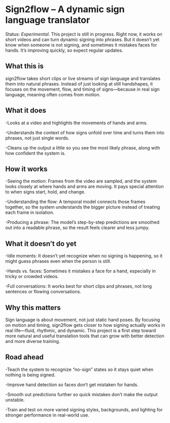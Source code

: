 # Sign2flow – A dynamic sign language translator
Status: *Experimental*. This project is still in progress. Right now, it works on short videos and can turn dynamic signing into phrases. But it doesn’t yet know when someone is not signing, and sometimes it mistakes faces for hands. It’s improving quickly, so expect regular updates.

## What this is
sign2flow takes short clips or live streams of sign language and translates them into natural phrases. Instead of just looking at still handshapes, it focuses on the movement, flow, and timing of signs—because in real sign language, meaning often comes from motion.

## What it does

-Looks at a video and highlights the movements of hands and arms.

-Understands the context of how signs unfold over time and turns them into phrases, not just single words.

-Cleans up the output a little so you see the most likely phrase, along with how confident the system is.

## How it works

-Seeing the motion: Frames from the video are sampled, and the system looks closely at where hands and arms are moving. It pays special attention to when signs start, hold, and change.

-Understanding the flow: A temporal model connects those frames together, so the system understands the bigger picture instead of treating each frame in isolation.

-Producing a phrase: The model’s step-by-step predictions are smoothed out into a readable phrase, so the result feels clearer and less jumpy.

## What it doesn’t do yet

-Idle moments: It doesn’t yet recognize when no signing is happening, so it might guess phrases even when the person is still.

-Hands vs. faces: Sometimes it mistakes a face for a hand, especially in tricky or crowded videos.

-Full conversations: It works best for short clips and phrases, not long sentences or flowing conversations.

## Why this matters
Sign language is about movement, not just static hand poses. By focusing on motion and timing, sign2flow gets closer to how signing actually works in real life—fluid, rhythmic, and dynamic. This project is a first step toward more natural and useful translation tools that can grow with better detection and more diverse training.

## Road ahead

-Teach the system to recognize “no-sign” states so it stays quiet when nothing is being signed.

-Improve hand detection so faces don’t get mistaken for hands.

-Smooth out predictions further so quick mistakes don’t make the output unstable.

-Train and test on more varied signing styles, backgrounds, and lighting for stronger performance in real-world use.
